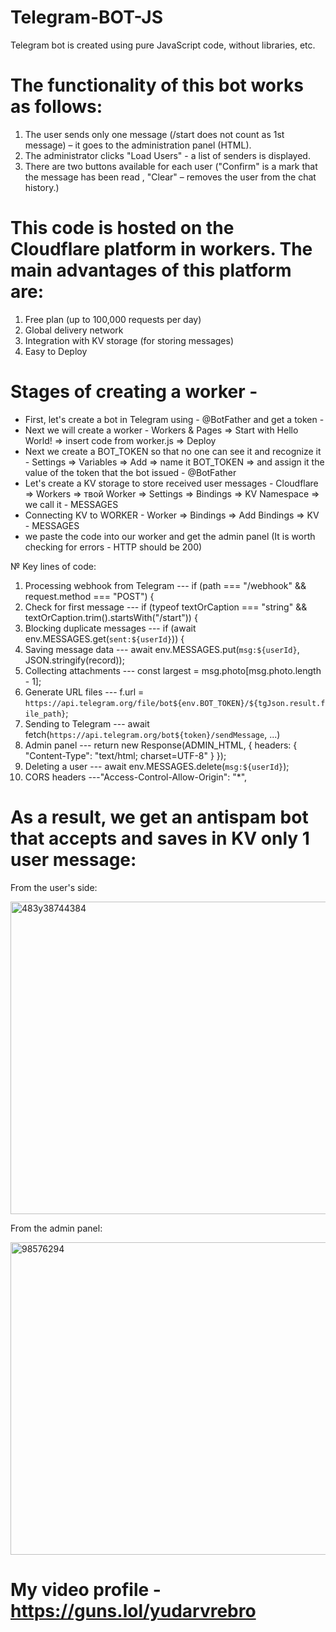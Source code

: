 # Telegram-BOT-JS
  Telegram bot is created using pure JavaScript code, without libraries, etc.

# The functionality of this bot works as follows:
1) The user sends only one message (/start does not count as 1st message) – it goes to the administration panel (HTML).
2) The administrator clicks "Load Users" - a list of senders is displayed.
3) There are two buttons available for each user ("Confirm" is a mark that the message has been read ,  "Clear" – removes the user from the chat history.)

# This code is hosted on the Cloudflare platform in workers. The main advantages of this platform are:
1) Free plan (up to 100,000 requests per day)
2) Global delivery network
3) Integration with KV storage (for storing messages)
4) Easy to Deploy

# Stages of creating a worker -
- First, let's create a bot in Telegram using - @BotFather and get a token -
- Next we will create a worker -
  Workers & Pages => Start with Hello World! => insert code from worker.js => Deploy
- Next we create a BOT_TOKEN so that no one can see it and recognize it -
  Settings => Variables => Add => name it BOT_TOKEN => and assign it the value of the token that the bot issued - @BotFather 
- Let's create a KV storage to store received user messages -
  Cloudflare => Workers => твой Worker => Settings => Bindings => KV Namespace => we call it - MESSAGES
- Connecting KV to WORKER -
  Worker => Bindings => Add Bindings => KV - MESSAGES
- we paste the code into our worker and get the admin panel (It is worth checking for errors - HTTP should be 200)

№ Key lines of code:

  1) Processing webhook from Telegram
     --- if (path === "/webhook" && request.method === "POST") {
  2) Check for first message
     --- if (typeof textOrCaption === "string" && textOrCaption.trim().startsWith("/start")) {
  3) Blocking duplicate messages
     --- if (await env.MESSAGES.get(`sent:${userId}`)) {
  4) Saving message data
     --- await env.MESSAGES.put(`msg:${userId}`, JSON.stringify(record));
  5) Collecting attachments
     --- const largest = msg.photo[msg.photo.length - 1];
  6) Generate URL files
     --- f.url = `https://api.telegram.org/file/bot${env.BOT_TOKEN}/${tgJson.result.file_path}`;
  7) Sending to Telegram
     --- await fetch(`https://api.telegram.org/bot${token}/sendMessage`, ...)
  8) Admin panel
     --- return new Response(ADMIN_HTML, { headers: { "Content-Type": "text/html; charset=UTF-8" } });
  9) Deleting a user
     --- await env.MESSAGES.delete(`msg:${userId}`);
  10) CORS headers
     ---"Access-Control-Allow-Origin": "*",

# As a result, we get an antispam bot that accepts and saves in KV only 1 user message:

From the user's side:

<img width="608" height="500" alt="483y38744384" src="https://github.com/user-attachments/assets/442681f4-a439-4246-9b1b-fce5a9012fb5" />


From the admin panel:

<img width="1498" height="500" alt="98576294" src="https://github.com/user-attachments/assets/eb3b037a-f04f-4f93-9c95-b3aae0b3d8b5" />


# My video profile - https://guns.lol/yudarvrebro

